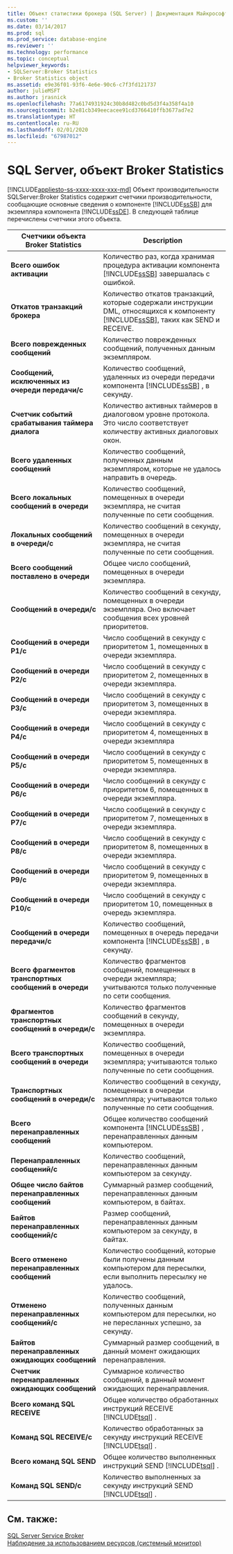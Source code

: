 ```yaml
---
title: Объект статистики брокера (SQL Server) | Документация Майкрософт
ms.custom: ''
ms.date: 03/14/2017
ms.prod: sql
ms.prod_service: database-engine
ms.reviewer: ''
ms.technology: performance
ms.topic: conceptual
helpviewer_keywords:
- SQLServer:Broker Statistics
- Broker Statistics object
ms.assetid: e9e36f01-93f6-4e6e-90c6-c7f3fd121737
author: julieMSFT
ms.author: jrasnick
ms.openlocfilehash: 77a6174931924c30b8d482c0bd5d3f4a358f4a10
ms.sourcegitcommit: b2e81cb349eecacee91cd3766410ffb3677ad7e2
ms.translationtype: HT
ms.contentlocale: ru-RU
ms.lasthandoff: 02/01/2020
ms.locfileid: "67987012"
---
```

# <a name="sql-server-broker-statistics-object"></a>SQL Server, объект Broker Statistics
[!INCLUDE[appliesto-ss-xxxx-xxxx-xxx-md](../../includes/appliesto-ss-xxxx-xxxx-xxx-md.md)]
  Объект производительности SQLServer:Broker Statistics содержит счетчики производительности, сообщающие основные сведения о компоненте [!INCLUDE[ssSB](../../includes/sssb-md.md)] для экземпляра компонента [!INCLUDE[ssDE](../../includes/ssde-md.md)]. В следующей таблице перечислены счетчики этого объекта.  
  
|Счетчики объекта Broker Statistics|Description|  
|-------------------------------------------|-----------------|  
|**Всего ошибок активации**|Количество раз, когда хранимая процедура активации компонента [!INCLUDE[ssSB](../../includes/sssb-md.md)] завершалась с ошибкой.|  
|**Откатов транзакций брокера**|Количество откатов транзакций, которые содержали инструкции DML, относящихся к компоненту [!INCLUDE[ssSB](../../includes/sssb-md.md)], таких как SEND и RECEIVE.|  
|**Всего поврежденных сообщений**|Количество поврежденных сообщений, полученных данным экземпляром.|  
|**Сообщений, исключенных из очереди передачи/с**|Количество сообщений, удаленных из очереди передачи компонента [!INCLUDE[ssSB](../../includes/sssb-md.md)] , в секунду.|  
|**Счетчик событий срабатывания таймера диалога**|Количество активных таймеров в диалоговом уровне протокола. Это число соответствует количеству активных диалоговых окон.|  
|**Всего удаленных сообщений**|Количество сообщений, полученных данным экземпляром, которые не удалось направить в очередь.|  
|**Всего локальных сообщений в очереди**|Количество сообщений, помещенных в очереди экземпляра, не считая полученные по сети сообщения.|  
|**Локальных сообщений в очереди/с**|Количество сообщений в секунду, помещенных в очереди экземпляра, не считая полученные по сети сообщения.|  
|**Всего сообщений поставлено в очереди**|Общее число сообщений, помещенных в очереди экземпляра.|  
|**Сообщений в очереди/с**|Количество сообщений в секунду, помещенных в очереди экземпляра. Оно включает сообщения всех уровней приоритетов.|  
|**Сообщений в очереди P1/с**|Число сообщений в секунду с приоритетом 1, помещенных в очереди экземпляра.|  
|**Сообщений в очереди P2/с**|Число сообщений в секунду с приоритетом 2, помещенных в очереди экземпляра.|  
|**Сообщений в очереди P3/с**|Число сообщений в секунду с приоритетом 3, помещенных в очереди экземпляра.|  
|**Сообщений в очереди P4/с**|Число сообщений в секунду с приоритетом 4, помещенных в очереди экземпляра|  
|**Сообщений в очереди P5/с**|Число сообщений в секунду с приоритетом 5, помещенных в очереди экземпляра.|  
|**Сообщений в очереди P6/с**|Число сообщений в секунду с приоритетом 6, помещенных в очереди экземпляра.|  
|**Сообщений в очереди P7/с**|Число сообщений в секунду с приоритетом 7, помещенных в очереди экземпляра.|  
|**Сообщений в очереди P8/с**|Число сообщений в секунду с приоритетом 8, помещенных в очереди экземпляра.|  
|**Сообщений в очереди P9/с**|Число сообщений в секунду с приоритетом 9, помещенных в очереди экземпляра.|  
|**Сообщений в очереди P10/с**|Число сообщений в секунду с приоритетом 10, помещенных в очередь экземпляра.|  
|**Сообщений в очереди передачи/с**|Количество сообщений, помещенных в очередь передачи компонента [!INCLUDE[ssSB](../../includes/sssb-md.md)] , в секунду.|  
|**Всего фрагментов транспортных сообщений в очереди**|Количество фрагментов сообщений, помещенных в очереди экземпляра; учитываются только полученные по сети сообщения.|  
|**Фрагментов транспортных сообщений в очереди/с**|Количество фрагментов сообщений в секунду, помещенных в очереди экземпляра.|  
|**Всего транспортных сообщений в очереди**|Количество сообщений, помещенных в очереди экземпляра; учитываются только полученные по сети сообщения.|  
|**Транспортных сообщений в очереди/с**|Количество сообщений в секунду, помещенных в очереди экземпляра; учитываются только полученные по сети сообщения.|  
|**Всего перенаправленных сообщений**|Общее количество сообщений компонента [!INCLUDE[ssSB](../../includes/sssb-md.md)] , перенаправленных данным компьютером.|  
|**Перенаправленных сообщений/с**|Количество сообщений, перенаправленных данным компьютером за секунду.|  
|**Общее число байтов перенаправленных сообщений**|Суммарный размер сообщений, перенаправленных данным компьютером, в байтах.|  
|**Байтов перенаправленных сообщений/с**|Размер сообщений, перенаправленных данным компьютером за секунду, в байтах.|  
|**Всего отменено перенаправленных сообщений**|Количество сообщений, которые были получены данным компьютером для пересылки, если выполнить пересылку не удалось.|  
|**Отменено перенаправленных сообщений/с**|Количество сообщений, полученных данным компьютером для пересылки, но не пересланных успешно, за секунду.|  
|**Байтов перенаправленных ожидающих сообщений**|Суммарный размер сообщений, в данный момент ожидающих перенаправления.|  
|**Счетчик перенаправленных ожидающих сообщений**|Суммарное количество сообщений, в данный момент ожидающих перенаправления.|  
|**Всего команд SQL RECEIVE**|Общее количество обработанных инструкций RECEIVE [!INCLUDE[tsql](../../includes/tsql-md.md)] .|  
|**Команд SQL RECEIVE/с**|Количество обработанных за секунду инструкций RECEIVE [!INCLUDE[tsql](../../includes/tsql-md.md)] .|  
|**Всего команд SQL SEND**|Общее количество выполненных инструкций SEND [!INCLUDE[tsql](../../includes/tsql-md.md)] .|  
|**Команд SQL SEND/с**|Количество выполненных за секунду инструкций SEND [!INCLUDE[tsql](../../includes/tsql-md.md)] .|  
  
## <a name="see-also"></a>См. также:  
 [SQL Server Service Broker](../../database-engine/configure-windows/sql-server-service-broker.md)   
 [Наблюдение за использованием ресурсов (системный монитор)](../../relational-databases/performance-monitor/monitor-resource-usage-system-monitor.md)  
  
  
